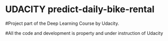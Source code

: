 # UDACITY predict-daily-bike-rental
#Project part of the Deep Learning Course by Udacity.

#All the code and development is property and under instruction of Udacity
